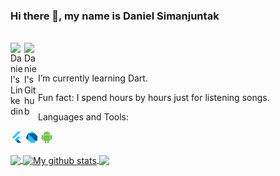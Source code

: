 ### Hi there 👋, my name is Daniel Simanjuntak

<br/>
<a href="https://linkedin.com/in/daniel-smnjuntak/">
  <img align="left" alt="Daniel's Linkedin" width="22px" src="https://cdn.jsdelivr.net/npm/simple-icons@v3/icons/linkedin.svg" />
</a>
<a href="https://github.com/DSmnjuntak">
  <img align="left" alt="Daniel's Github" width="22px" src="https://cdn.jsdelivr.net/npm/simple-icons@v3/icons/github.svg" />
</a>
<br/>
<br/>

I’m currently learning Dart.

Fun fact: I spend hours by hours just for listening songs.


Languages and Tools:

<code><img height="20" src="https://raw.githubusercontent.com/github/explore/80688e429a7d4ef2fca1e82350fe8e3517d3494d/topics/flutter/flutter.png"></code>
<code><img height="20" src="https://raw.githubusercontent.com/github/explore/80688e429a7d4ef2fca1e82350fe8e3517d3494d/topics/dart/dart.png"></code>
<code><img height="20" src="https://raw.githubusercontent.com/github/explore/80688e429a7d4ef2fca1e82350fe8e3517d3494d/topics/android/android.png"></code>

     
<a href="https://github.com/DSmnjuntak">
  <img align="center" src="https://github-readme-stats.vercel.app/api/top-langs/?username=DSmnjuntak&theme=dark&hide_langs_below=1" />
</a>
<a href="https://github.com/DSmnjuntak">
 <img align="center" src="https://github-readme-stats.vercel.app/api?username=DSmnjuntak&show_icons=true&theme=dark&line_height=27" alt="My github stats"/>
</a>
<a href="https://github.com/DSmnjuntak/audioPlayer">
  <img align="center" src="https://github-readme-stats.vercel.app/api/pin/?username=DSmnjuntak&repo=audioPlayer&theme=dark" />
